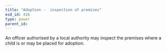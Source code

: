 ```yaml
---
title: "Adoption -  inspection of premises"
esd_id: 416
type: power
parent_id:  
---
```


An officer authorised by a local authority may inspect the premises where a child is or may be placed for adoption.

